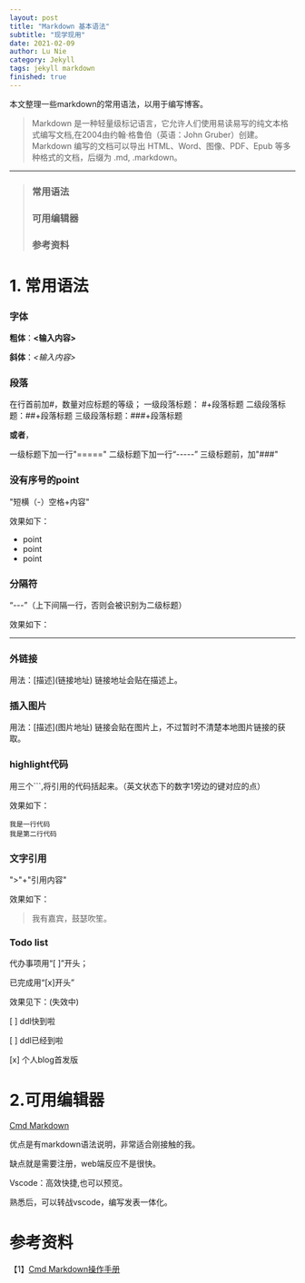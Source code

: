 ```yaml
---
layout: post
title: "Markdown 基本语法"
subtitle: "现学现用"
date: 2021-02-09
author: Lu Nie 
category: Jekyll
tags: jekyll markdown 
finished: true
---
```



本文整理一些markdown的常用语法，以用于编写博客。
> Markdown 是一种轻量级标记语言，它允许人们使用易读易写的纯文本格式编写文档,在2004由约翰·格鲁伯（英语：John Gruber）创建。
Markdown 编写的文档可以导出 HTML、Word、图像、PDF、Epub 等多种格式的文档，后缀为 .md, .markdown。 

---

> ### 常用语法
> ### 可用编辑器
> ### 参考资料

# 1. 常用语法

### 字体
**粗体**：**<输入内容>**

**斜体**：*<输入内容>*



### 段落
在行首前加#，数量对应标题的等级；
一级段落标题： #+段落标题
二级段落标题：##+段落标题
三级段落标题：###+段落标题

**或者**，

一级标题下加一行"====="
二级标题下加一行“-----”
三级标题前，加"###"

### 没有序号的point

"短横（-）空格+内容"

效果如下：

- point
- point
- point

### 分隔符
“---”（上下间隔一行，否则会被识别为二级标题）

效果如下：

--- 

### 外链接
用法：\[描述](链接地址)
链接地址会贴在描述上。


### 插入图片
用法：\[描述](图片地址)
链接会贴在图片上，不过暂时不清楚本地图片链接的获取。


### highlight代码
用三个```,将引用的代码括起来。（英文状态下的数字1旁边的键对应的点）

效果如下：
```
我是一行代码
我是第二行代码
```
### 文字引用
">"+"引用内容"

效果如下：

> 我有嘉宾，鼓瑟吹笙。

### Todo list 

代办事项用“[ ]”开头；

已完成用“[x]开头”

效果见下：(失效中)

[ ]  ddl快到啦

[ ]  ddl已经到啦

[x]  个人blog首发版


# 2.可用编辑器
[Cmd Markdown](https://www.zybuluo.com/mdeditor?url=https://www.zybuluo.com/static/editor/md-help.markdown)

优点是有markdown语法说明，非常适合刚接触的我。

缺点就是需要注册，web端反应不是很快。

Vscode：高效快捷,也可以预览。

熟悉后，可以转战vscode，编写发表一体化。

# 参考资料
【1】[Cmd Markdown操作手册](https://www.zybuluo.com/mdeditor?url=https://www.zybuluo.com/static/editor/md-help.markdown)

